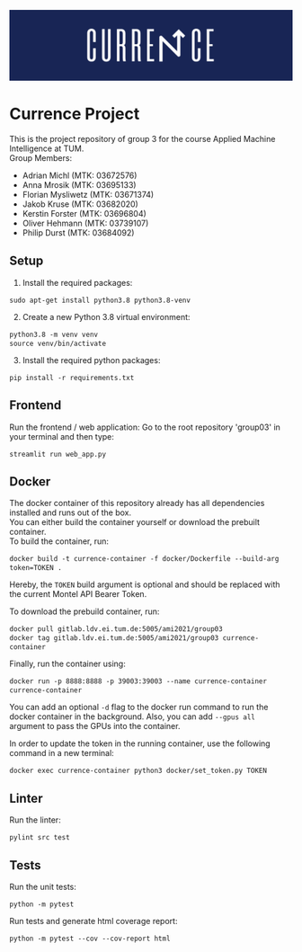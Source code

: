 ![Currence Logo](src/frontend/resources/currence_logo_big.png)

# Currence Project

This is the project repository of group 3 for the course Applied Machine Intelligence at TUM.  
Group Members:
- Adrian Michl (MTK: 03672576)
- Anna Mrosik (MTK: 03695133)
- Florian Mysliwetz (MTK: 03671374)
- Jakob Kruse (MTK: 03682020)
- Kerstin Forster (MTK: 03696804)
- Oliver Hehmann (MTK: 03739107)
- Philip Durst (MTK: 03684092)

## Setup
1. Install the required packages:
```console
sudo apt-get install python3.8 python3.8-venv
```
2. Create a new Python 3.8 virtual environment:
```console
python3.8 -m venv venv
source venv/bin/activate
``` 
3. Install the required python packages:
```console
pip install -r requirements.txt
```

## Frontend
Run the frontend / web application:
Go to the root repository 'group03' in your terminal and then type:
```console
streamlit run web_app.py
```

## Docker
The docker container of this repository already has all dependencies installed and runs
out of the box.   
You can either build the container yourself or download the prebuilt container.  
To build the container, run:
```console
docker build -t currence-container -f docker/Dockerfile --build-arg token=TOKEN .
```
Hereby, the `TOKEN` build argument is optional and should be replaced with the current Montel API Bearer Token.  

To download the prebuild container, run:
```console
docker pull gitlab.ldv.ei.tum.de:5005/ami2021/group03
docker tag gitlab.ldv.ei.tum.de:5005/ami2021/group03 currence-container
```

Finally, run the container using:
```console
docker run -p 8888:8888 -p 39003:39003 --name currence-container currence-container
```
You can add an optional `-d` flag to the docker run command to run the docker container in the background.
Also, you can add `--gpus all` argument to pass the GPUs into the container.

In order to update the token in the running container, use the following command in a new terminal:
```console
docker exec currence-container python3 docker/set_token.py TOKEN
```
## Linter
Run the linter:
```console
pylint src test
```

## Tests
Run the unit tests:
```console
python -m pytest
```
Run tests and generate html coverage report:
```console
python -m pytest --cov --cov-report html
```

